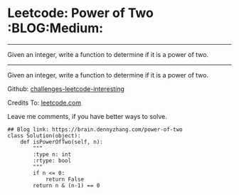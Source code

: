# Leetcode: Power of Two     :BLOG:Medium:


---

Given an integer, write a function to determine if it is a power of two.  

---

Given an integer, write a function to determine if it is a power of two.  

Github: [challenges-leetcode-interesting](https://github.com/DennyZhang/challenges-leetcode-interesting/tree/master/power-of-two)  

Credits To: [leetcode.com](https://leetcode.com/problems/power-of-two/description/)  

Leave me comments, if you have better ways to solve.  

    ## Blog link: https://brain.dennyzhang.com/power-of-two
    class Solution(object):
        def isPowerOfTwo(self, n):
            """
            :type n: int
            :rtype: bool
            """
            if n <= 0:
                return False
            return n & (n-1) == 0